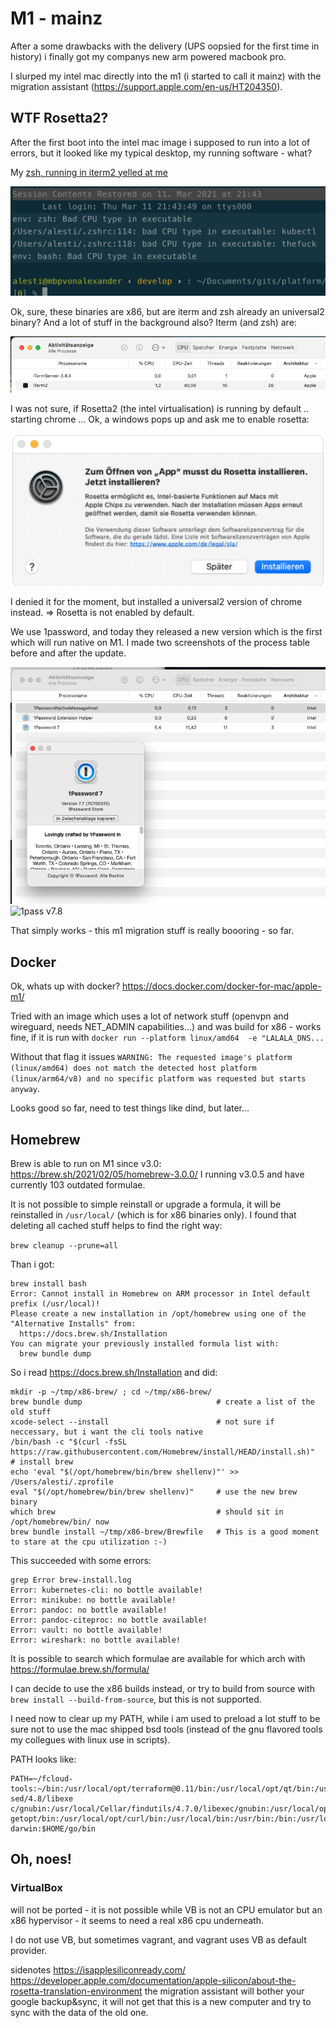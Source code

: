 # M1 - mainz

After a some drawbacks with the delivery (UPS oopsied for the first time in history) i finally got my companys new arm powered macbook pro. 

I slurped my intel mac directly into the m1 (i started to call it mainz) with the migration assistant (https://support.apple.com/en-us/HT204350).

## WTF Rosetta2?
After the first boot into the intel mac image i supposed to run into a lot of errors, but it looked like my typical desktop, my running software - what?

My [zsh, running in iterm2 yelled at me](https://twitter.com/astielau/status/1370120472445259779) 

![iterm and zsh](first-run-iterm.png)

Ok, sure, these binaries are x86, but are iterm and zsh already an universal2 binary? And a lot of stuff in the background also?
Iterm (and zsh) are:

![iterm is arm](iterm-is-arm.png) 

I was not sure, if Rosetta2 (the intel virtualisation) is running by default .. starting chrome …
Ok, a windows pops up and ask me to enable rosetta:

![rosetta install](Rosetta-install.png)

I denied it for the moment, but installed a universal2 version of chrome instead. 
=> Rosetta is not enabled by default.

We use 1password, and today they released a new version which is the first which will run native on M1. I made two screenshots of the process table before and after the update.

![1pass v7.7](1pass-7.7-is-intel.png)
![1pass v7.8](1pass-7.8-is-intel.png)
 
That simply works - this m1 migration stuff is really boooring - so far.

## Docker

Ok, whats up with docker? https://docs.docker.com/docker-for-mac/apple-m1/

Tried with an image which uses a lot of network stuff (openvpn and wireguard, needs NET_ADMIN capabilities...) and was build for x86 - works fine, if it is run with `docker run --platform linux/amd64  -e "LALALA_DNS...` 

Without that flag it issues `WARNING: The requested image's platform (linux/amd64) does not match the detected host platform (linux/arm64/v8) and no specific platform was requested but starts anyway`.

Looks good so far, need to test things like dind, but later...

## Homebrew

Brew is able to run on M1 since v3.0: https://brew.sh/2021/02/05/homebrew-3.0.0/
I running v3.0.5 and have currently 103 outdated formulae.

It is not possible to simple reinstall or upgrade a formula, it will be reinstalled in `/usr/local/` (which is for x86 binaries only). I found that deleting all cached stuff helps to find the right way:

`brew cleanup --prune=all`

Than i got:

```
brew install bash
Error: Cannot install in Homebrew on ARM processor in Intel default prefix (/usr/local)!
Please create a new installation in /opt/homebrew using one of the
"Alternative Installs" from:
  https://docs.brew.sh/Installation
You can migrate your previously installed formula list with:
  brew bundle dump
```

So i read https://docs.brew.sh/Installation and did:

```
mkdir -p ~/tmp/x86-brew/ ; cd ~/tmp/x86-brew/ 
brew bundle dump                              # create a list of the old stuff
xcode-select --install                        # not sure if neccessary, but i want the cli tools native
/bin/bash -c "$(curl -fsSL https://raw.githubusercontent.com/Homebrew/install/HEAD/install.sh)"                                                                           # install brew
echo 'eval "$(/opt/homebrew/bin/brew shellenv)"' >> /Users/alesti/.zprofile
eval "$(/opt/homebrew/bin/brew shellenv)"     # use the new brew binary
which brew                                    # should sit in /opt/homebrew/bin/ now
brew bundle install ~/tmp/x86-brew/Brewfile   # This is a good moment to stare at the cpu utilization :-)
```

This succeeded with some errors:

```
grep Error brew-install.log                                                                                                 Error: kubernetes-cli: no bottle available!
Error: minikube: no bottle available!
Error: pandoc: no bottle available!
Error: pandoc-citeproc: no bottle available!
Error: vault: no bottle available!
Error: wireshark: no bottle available!
```

It is possible to search which formulae are available for which arch with https://formulae.brew.sh/formula/ 

I can decide to use the x86 builds instead, or try to build from source with `brew install --build-from-source`, but this is not supported.

I need now to clear up my PATH, while i am used to preload a lot stuff to be sure not to use the mac shipped bsd tools (instead of the gnu flavored tools my collegues with linux use in scripts).

PATH looks like:
```
PATH=~/fcloud-tools:~/bin:/usr/local/opt/terraform@0.11/bin:/usr/local/opt/qt/bin:/usr/local/Cellar/grep/3.4/libexec/gnubin/:/usr/local/Cellar/gnu-sed/4.8/libexe    c/gnubin:/usr/local/Cellar/findutils/4.7.0/libexec/gnubin:/usr/local/opt/helm@2/bin:/usr/local/opt/gettext/bin:/usr/local/opt/coreutils/libexec/gnubin:/usr/local/opt/openssl/bin:/usr/local/opt/gnu-getopt/bin:/usr/local/opt/curl/bin:/usr/local/bin:/usr/bin:/bin:/usr/local/sbin:/usr/sbin:/sbin:/usr/local/MacGPG2/bin:$HOME/.linkerd2/bin:/usr/local/texlive/2020/bin/x86_64-darwin:$HOME/go/bin
```

## Oh, noes!
### VirtualBox 
will not be ported - it is not possible while VB is not an CPU emulator but an x86 hypervisor - it seems to need a real x86 cpu underneath. 

I do not use VB, but sometimes vagrant, and vagrant uses VB as default provider. 








sidenotes
https://isapplesiliconready.com/
https://developer.apple.com/documentation/apple-silicon/about-the-rosetta-translation-environment
the migration assistant will bother your google backup&sync, it will not get that this is a new computer and try to sync with the data of the old one.
